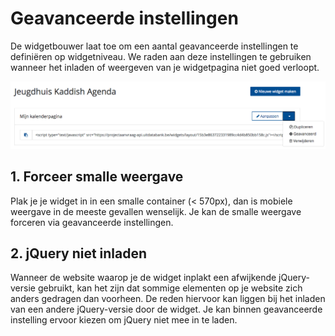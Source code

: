 ---
---

# Geavanceerde instellingen 

De widgetbouwer laat toe om een aantal geavanceerde instellingen te definiëren op widgetniveau. We raden aan deze instellingen te gebruiken wanneer het inladen of weergeven van je widgetpagina niet goed verloopt.

![Voorbeeld-geavanceerd](/img/Voorbeeld-geavanceerd.png "Voorbeeld geavanceerd")

## 1. Forceer smalle weergave

Plak je je widget in in een smalle container (< 570px), dan is mobiele weergave in de meeste gevallen wenselijk. Je kan de smalle weergave forceren via geavanceerde instellingen.

## 2. jQuery niet inladen

Wanneer de website waarop je de widget inplakt een afwijkende jQuery-versie gebruikt, kan het zijn dat sommige elementen op je website zich anders gedragen dan voorheen. De reden hiervoor kan liggen bij het inladen van een andere jQuery-versie door de widget. Je kan binnen geavanceerde instelling ervoor kiezen om jQuery niet mee in te laden.
